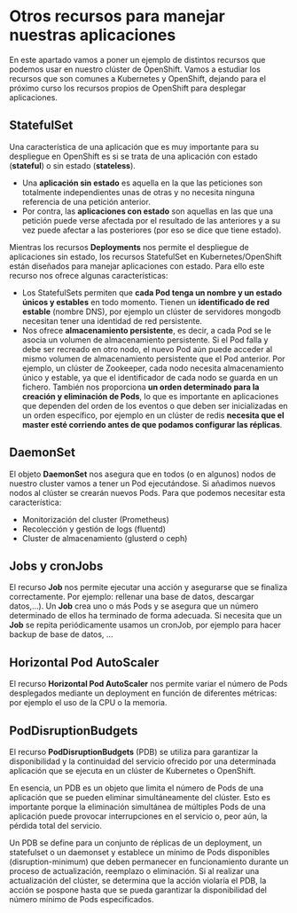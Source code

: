 # Otros recursos para manejar nuestras aplicaciones

En este apartado vamos a poner un ejemplo de distintos recursos que podemos usar en nuestro clúster de OpenShift. Vamos a estudiar los recursos que son comunes a Kubernetes y OpenShift, dejando para el próximo curso los recursos propios de OpenShift para desplegar aplicaciones.

## StatefulSet

Una característica de una aplicación que es muy importante para su despliegue en OpenShift es si se trata de una aplicación con estado (**stateful**) o sin estado (**stateless**). 

* Una **aplicación sin estado** es aquella en la que las peticiones son totalmente independientes unas de otras y no necesita ninguna referencia de una petición anterior. 
* Por contra, las **aplicaciones con estado** son aquellas en las que una petición puede verse afectada por el resultado de las anteriores y a su vez puede afectar a las posteriores (por eso se dice que tiene estado). 

Mientras los recursos **Deployments** nos permite el despliegue de aplicaciones sin estado, los recursos StatefulSet en Kubernetes/OpenShift están diseñados para manejar aplicaciones con estado. Para ello este recurso nos ofrece algunas características:

* Los StatefulSets permiten que **cada Pod tenga un nombre y un estado únicos y estables** en todo momento. Tienen un **identificado de red estable** (nombre DNS), por ejemplo un clúster de servidores mongodb necesitan tener una identidad de red persistente.
* Nos ofrece **almacenamiento persistente**, es decir, a cada Pod se le asocia un volumen de almacenamiento persistente. Si el Pod falla y debe ser recreado en otro nodo, el nuevo Pod aún puede acceder al mismo volumen de almacenamiento persistente que el Pod anterior. Por ejemplo, un clúster de Zookeeper, cada nodo necesita almacenamiento único y estable, ya que el identificador de cada nodo se guarda en un fichero.
También nos proporciona **un orden determinado para la creación y eliminación de Pods**, lo que es importante en aplicaciones que dependen del orden de los eventos o que deben ser inicializadas en un orden específico, por ejemplo en un clúster de redis **necesita que el master esté corriendo antes de que podamos configurar las réplicas**.

## DaemonSet

El objeto **DaemonSet** nos asegura que en todos (o en algunos) nodos de nuestro cluster vamos a tener un Pod ejecutándose. Si añadimos nuevos
nodos al clúster se crearán nuevos Pods. Para que podemos necesitar esta característica:
* Monitorización del cluster (Prometheus)
* Recolección y gestión de logs (fluentd)
* Cluster de almacenamiento (glusterd o ceph)

## Jobs y cronJobs

El recurso **Job** nos permite ejecutar una acción y asegurarse que se finaliza correctamente. Por ejemplo: rellenar una base de datos, descargar datos,...). Un **Job** crea uno o más Pods y se asegura que un número determinado de ellos ha terminado de forma adecuada.
Si necesita que un **Job** se repita periódicamente usamos un cronJob, por ejemplo para hacer backup de base de datos, ...

## Horizontal Pod AutoScaler

El recurso **Horizontal Pod AutoScaler** nos permite variar el número de Pods desplegados mediante un deployment en función de diferentes métricas: por ejemplo el uso de la CPU o la memoria.

## PodDisruptionBudgets

El recurso **PodDisruptionBudgets** (PDB) se utiliza para garantizar la disponibilidad y la continuidad del servicio ofrecido por una determinada aplicación que se ejecuta en un clúster de Kubernetes o OpenShift.

En esencia, un PDB es un objeto que limita el número de Pods de una aplicación que se pueden eliminar simultáneamente del clúster. Esto es importante porque la eliminación simultánea de múltiples Pods de una aplicación puede provocar interrupciones en el servicio o, peor aún, la pérdida total del servicio.

Un PDB se define para un conjunto de réplicas de un deployment, un statefulset o un daemonset y establece un mínimo de Pods disponibles (disruption-minimum) que deben permanecer en funcionamiento durante un proceso de actualización, reemplazo o eliminación. Si al realizar una actualización del clúster, se determina que la acción violaría el PDB, la acción se pospone hasta que se pueda garantizar la disponibilidad del número mínimo de Pods especificados.


